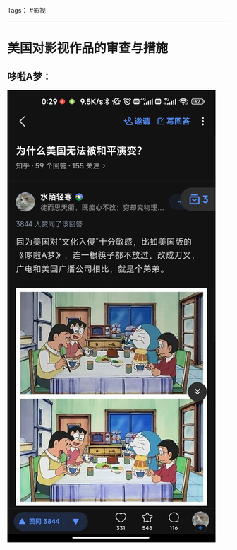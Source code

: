 Tags： #影视 
***
# 美国对影视作品的审查与措施
## 哆啦A梦：
[![Screenshot_20221223002907.jpg](https://raw.githubusercontent.com/bluntvoice/mypic/main/Screenshot_20221223002907.jpg)](https://raw.githubusercontent.com/bluntvoice/mypic/main/Screenshot_20221223002907.jpg)
